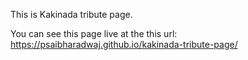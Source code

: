 This is Kakinada tribute page.

You can see this page live at the this url: https://psaibharadwaj.github.io/kakinada-tribute-page/